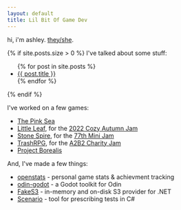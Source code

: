 ```yaml
---
layout: default
title: Lil Bit Of Game Dev
---
```


hi, i'm ashley. [they/she](https://en.pronouns.page/@dresswithpockets).

{% if site.posts.size > 0 %}
I've talked about some stuff:

<ul>
  {% for post in site.posts %}
    <li>
      <a href="{{ post.url }}">{{ post.title }}</a>
    </li>
  {% endfor %}
</ul>
{% endif %}

I've worked on a few games:

- [The Pink Sea](https://steamcommunity.com/sharedfiles/filedetails/?id=3092347199)
- [Little Leaf](https://dressesdigital.itch.io/little-leaf), for the [2022 Cozy Autumn Jam](https://itch.io/jam/mini-jam-77-courage/rate/981963)
- [Stone Spire](https://dressesdigital.itch.io/stone-spire), for the [77th Mini Jam](https://itch.io/jam/mini-jam-77-courage/rate/981963)
- [TrashRPG](https://dressesdigital.itch.io/trashrpg), for the [A2B2 Charity Jam](https://itch.io/jam/a2b2-game-jam)
- [Project Borealis](https://projectborealis.com/)

And, I've made a few things:

- [openstats](https://github.com/dresswithpockets/openstats) - personal game stats & achievment tracking
- [odin-godot](https://github.com/dresswithpockets/odin-godot) - a Godot toolkit for Odin
- [FakeS3](https://github.com/dresswithpockets/FakeS3) - in-memory and on-disk S3 provider for .NET
- [Scenario](https://github.com/dresswithpockets/Scenario) - tool for prescribing tests in C#
